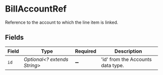 # BillAccountRef

Reference to the account to which the line item is linked.


## Fields

| Field                             | Type                              | Required                          | Description                       |
| --------------------------------- | --------------------------------- | --------------------------------- | --------------------------------- |
| `id`                              | *Optional<? extends String>*      | :heavy_minus_sign:                | 'id' from the Accounts data type. |
